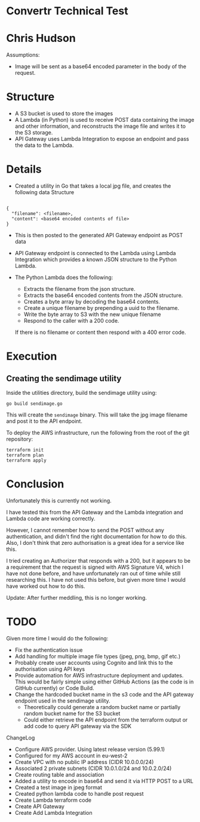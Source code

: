 # Convertr Technical Test
# Chris Hudson

Assumptions:
* Image will be sent as a base64 encoded parameter in the body of the request.

# Structure
* A S3 bucket is used to store the images
* A Lambda (in Python) is used to receive POST data containing the image and other information, and reconstructs the image file and writes it to the S3 storage.
* API Gateway uses Lambda Integration to expose an endpoint and pass the data to the Lambda.

# Details
* Created a utility in Go that takes a local jpg file, and creates the following data Structure
```

{
  "filename": <filename>,
  "content": <base64 encoded contents of file>
}

```

* This is then posted to the generated API Gateway endpoint as POST data
* API Gateway endpoint is connected to the Lambda using Lambda Integration which provides a known JSON structure to the Python Lambda.
* The Python Lambda does the following:
  * Extracts the filename from the json structure.
  * Extracts the base64 encoded contents from the JSON structure.
  * Creates a byte array by decoding the base64 contents.
  * Create a unique filename by prepending a uuid to the filename.
  * Write the byte array to S3 with the new unique filename
  * Respond to the caller with a 200 code.

  If there is no filename or content then respond with a 400 error code.

# Execution
## Creating the sendimage utility

Inside the utilities directory, build the sendimage utility using:
```
go build sendimage.go
```
This will create the `sendimage` binary.  This will take the jpg image filename and post it to the API endpoint.

To deploy the AWS infrastructure, run the following from the root of the git repository:
```
terraform init
terraform plan
terraform apply
```

# Conclusion
Unfortunately this is currently not working.  

I have tested this from the API Gateway and the Lambda integration and Lambda code are working correctly.

However, I cannot remember how to send the POST without any authentication, and didn't find the right documentation for how to do this.  Also, I don't think that zero authorisation is a great idea for a service like this.

I tried creating an Authorizer that responds with a 200, but it appears to be a requirement that the request is signed with AWS Signature V4, which I have not done before, and have unfortunately ran out of time while still researching this.  I have not used this before, but given more time I would have worked out how to do this.

Update:
After further meddling, this is no longer working.

# TODO
Given more time I would do the following:
* Fix the authentication issue
* Add handling for multiple image file types (jpeg, png, bmp, gif etc.)
* Probably create user accounts using Cognito and link this to the authorisation using API keys
* Provide automation for AWS infrastructure deployment and updates.  This would be fairly simple using either GitHub Actions (as the code is in GitHub currently) or Code Build.
* Change the hardcoded bucket name in the s3 code and the API gateway endpoint used in the sendimage utility.
  * Theoretically could generate a random bucket name or partially random bucket name for the S3 bucket
  * Could either retrieve the API endpoint from the terraform output or add code to query API gateway via the SDK

ChangeLog
* Configure AWS provider.  Using latest release version (5.99.1)
* Configured for my AWS account in eu-west-2
* Create VPC with no public IP address (CIDR 10.0.0.0/24)
* Associated 2 private subnets (CIDR 10.0.1.0/24 and 10.0.2.0/24)
* Create routing table and association
* Added a utility to encode in base64 and send it via HTTP POST to a URL
* Created a test image in jpeg format
* Created python lambda code to handle post request
* Create Lambda terraform code
* Create API Gateway
* Create Add Lambda Integration
